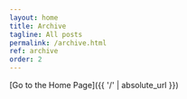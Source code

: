 ```yaml
---
layout: home
title: Archive
tagline: All posts
permalink: /archive.html
ref: archive
order: 2
---
```



[Go to the Home Page]({{ '/' | absolute_url }})
